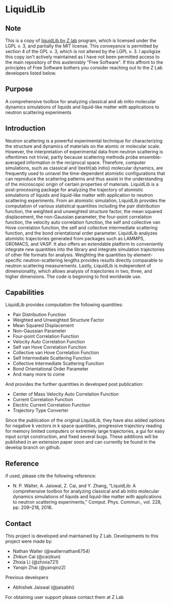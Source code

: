 # LiquidLib

## Note 
This is a copy of [liquidLib by Z lab](https://z-laboratory.github.io/LiquidLib/) program, which is licensed under the LGPL v. 3, and partially the MIT license. This conveyance is permitted by section 4 of the GPL v. 3, which is not altered by the LGPL v. 3. I apoligize this copy isn't actively maintained as I have not been permitted access to the main repository of this  austenisbly "Free Software". If this affront to the principles of Free Software bothers you consider reaching out to the Z Lab developers listed below. 

## Purpose
A comprehensive toolbox for analyzing classical and ab initio molecular dynamics simulations of liquids and liquid-like matter with applications to neutron scattering experiments

## Introduction
Neutron scattering is a powerful experimental technique for characterizing the structure and dynamics of materials on the atomic or molecular scale. However, the interpretation of experimental data from neutron scattering is oftentimes not trivial, partly because scattering methods probe ensemble-averaged information in the reciprocal space. Therefore, computer simulations, such as classical and \textit{ab initio} molecular dynamics, are frequently used to unravel the time-dependent atomistic configurations that can reproduce the scattering patterns and thus assist in the understanding of the microscopic origin of certain properties of materials. LiquidLib is a post-processing package for analyzing the trajectory of atomistic simulations of liquids and liquid-like matter with application to neutron scattering experiments. From an atomistic simulation, LiquidLib provides the computation of various statistical quantities including the pair distribution function, the weighted and unweighted structure factor, the mean squared displacement, the non-Gaussian parameter, the four-point correlation function, the velocity auto correlation function, the self and collective van Hove correlation function, the self and collective intermediate scattering function, and the bond orientational order parameter. LiquidLib analyzes atomistic trajectories generated from packages such as LAMMPS, GROMACS, and VASP. It also offers an extendable platform to conveniently integrate new quantities into the library and integrate simulation trajectories of other file formats for analysis. Weighting the quantities by element-specific neutron-scattering lengths provides results directly comparable to neutron scattering measurements. Lastly, LiquidLib is independent of dimensionality, which allows analysis of trajectories in two, three, and higher dimensions. The code is beginning to find worldwide use.

## Capabilities
LiquidLib provides computation the following quantities:

* Pair Distribution Function
* Weighted and Unweighted Structure Factor
* Mean Squared Displacement
* Non-Gaussian Parameter
* Four-point Correlation Function
* Velocity Auto Correlation Function
* Self van Hove Correlation Function
* Collective van Hove Correlation Function
* Self Intermediate Scattering Function
* Collective Intermediate Scattering Function
* Bond Orientational Order Parameter
* And many more to come

And provides the further quantities in developed post publication:

* Center of Mass Velocity Auto Correlation Function
* Current Correlation Function
* Electric Current Correlation Function
* Trajectory Type Converter

Since the publication of the original LiquidLib, they have also added options for negative k vectors in k space quantities, progressive trajectory reading for memory limited computers or extremely large trajectories, a gui for easy input script construction, and fixed several bugs. These additions will be published in an extension paper soon and can currently be found in the develop branch on github.

## Reference
if used, please cite the following reference:

* N. P. Walter, A. Jaiswal, Z. Cai, and Y. Zhang, “LiquidLib: A comprehensive toolbox for analyzing classical and ab initio molecular dynamics simulations of liquids and liquid-like matter with applications to neutron scattering experiments,” Comput. Phys. Commun., vol. 228, pp. 209–218, 2018.

## Contact
This project is developed and maintained by Z Lab. Developments to this project were made by:

* Nathan Walter (@walternathan6754)
* Zhikun Cai (@caizkun)
* Zhixia Li (@zhixia721)
* Yanqin Zhai (@yanqinz2)

Previous developers
* Abhishek Jaiswal (@jaisabhi)

For obtaining user support please contact them at Z Lab
